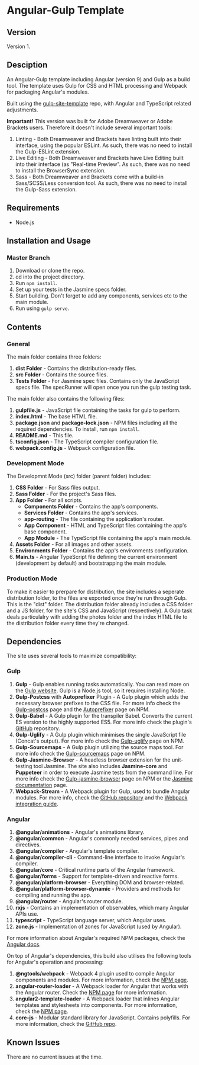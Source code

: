 # Angular-Gulp Template

## Version

Version 1.

## Desciption

An Angular-Gulp template including Angular (version 9) and Gulp as a build tool. The template uses Gulp for CSS and HTML processing and Webpack for packaging Angular's modules.

Built using the [gulp-site-template](https://github.com/shirblc/gulp-site-template) repo, with Angular and TypeScript related adjustments.

**Important!** This version was built for Adobe Dreamweaver or Adobe Brackets users. Therefore it doesn't include several important tools:

1. Linting - Both Dreamweaver and Brackets have linting built into their interface, using the popular ESLint. As such, there was no need to install the Gulp-ESLint extension.
2. Live Editing - Both Dreamweaver and Brackets have Live Editing built into their interface (as "Real-time Preview". As such, there was no need to install the BrowserSync extension.
3. Sass - Both Dreamweaver and Brackets come with a build-in Sass/SCSS/Less conversion tool. As such, there was no need to install the Gulp-Sass extension.

## Requirements

- Node.js

## Installation and Usage

### Master Branch

1. Download or clone the repo.
2. cd into the project directory.
3. Run ```npm install```.
4. Set up your tests in the Jasmine specs folder.
5. Start building. Don't forget to add any components, services etc to the main module.
6. Run using ```gulp serve```.

## Contents

### General

The main folder contains three folders:

1. **dist Folder** - Contains the distribution-ready files.
2. **src Folder** - Contains the source files.
3. **Tests Folder** - For Jasmine spec files. Contains only the JavaScript specs file. The specRunner will open once you run the gulp testing task.

The main folder also contains the following files:

1. **gulpfile.js** - JavaScript file containing the tasks for gulp to perform.
2. **index.html** - The base HTML file.
3. **package.json** and **package-lock.json** - NPM files including all the required dependencies. To install, run ```npm install```.
4. **README.md** - This file.
5. **tsconfig.json** - The TypeScript compiler configuration file.
6. **webpack.config.js** - Webpack configuration file.

### Development Mode

The Developmnt Mode (src) folder (parent folder) includes:

1. **CSS Folder** - For Sass files output.
2. **Sass Folder** - For the project's Sass files.
3. **App Folder** - For all scripts.
	- **Components Folder** - Contains the app's components.
	- **Services Folder** - Contains the app's services.
	- **app-routing** - The file containing the application's router.
	- **App Component** - HTML and TypeScript files containing the app's base component.
	- **App Module** - The TypeScript file containing the app's main module.
4. **Assets Folder** - For all images and other assets.
5. **Environments Folder** - Contains the app's environments configuration.
6. **Main.ts** - Angular TypeScript file defining the current environment (development by default) and bootstrapping the main module.

### Production Mode

To make it easier to prerpare for distribution, the site includes a seperate distribution folder, to the files are exported once they're run through Gulp. This is the "dist" folder.
The distribution folder already includes a CSS folder and a JS folder, for the site's CSS and JavaScript (respectively). A Gulp task deals particulalry with adding the photos folder and the index HTML file to the distribution folder every time they're changed.

## Dependencies

The site uses several tools to maximize compatibility:

### Gulp

1. **Gulp** - Gulp enables running tasks automatically. You can read more on the [Gulp website](https://gulpjs.com). Gulp is a Node.js tool, so it requires installing Node.
2. **Gulp-Postcss** with **Autoprefixer** Plugin - A Gulp plugin which adds the necessary browser prefixes to the CSS file. For more info check the [Gulp-postcss](https://www.npmjs.com/package/gulp-postcss) page and the [Autoprefixer](https://www.npmjs.com/package/autoprefixer) page on NPM.
3. **Gulp-Babel** - A Gulp plugin for the transpiler Babel. Converts the current ES version to the highly supported ES5. For more info check the plugin's [GitHub](https://github.com/babel/gulp-babel) repository.
4. **Gulp-Uglify** - A Gulp plugin which minimises the single JavaScript file (Concat's output). For more info check the [Gulp-uglify](https://www.npmjs.com/package/gulp-uglify) page on NPM.
5. **Gulp-Sourcemaps** - A Gulp plugin utilizing the source maps tool. For more info check the [Gulp-sourcemaps](https://www.npmjs.com/package/gulp-sourcemaps) page on NPM.
6. **Gulp-Jasmine-Browser** - A headless browser extension for the unit-testing tool Jasmine. The site also includes **Jasmine-core** and **Puppeteer** in order to execute Jasmine tests from the command line. For more info check the [Gulp-jasmine-browser](https://www.npmjs.com/package/gulp-jasmine-browser) page on NPM or the [Jasmine documentation](https://jasmine.github.io/) page.
7. **Webpack-Stream** - A Webpack plugin for Gulp, used to bundle Angular modules. For more info, check the [GitHub repository](https://github.com/shama/webpack-stream) and the [Webpack integration guide](https://webpack.js.org/guides/integrations/#gulp).

### Angular

1. **@angular/animations** - Angular's animations library.
2. **@angular/common** - Angular's commonly needed services, pipes and directives.
3. **@angular/compiler** - Angular's template compiler.
4. **@angular/compiler-cli** - Command-line interface to invoke Angular's compiler.
5. **@angular/core** - Critical runtime parts of the Angular framework.
6. **@angular/forms** - Support for template-driven and reactive forms.
7. **@angular/platform-browser** - Everything DOM and browser-related.
8. **@angular/platform-browser-dynamic** - Providers and methods for compiling and running the app.
9. **@angular/router** - Angular's router module.
10. **rxjs** - Contains an implementation of observables, which many Angular APIs use.
11. **typescript** - TypeScript language server, which Angular uses.
12. **zone.js** - Implementation of zones for JavaScript (used by Angular).

For more information about Angular's required NPM packages, check the [Angular docs](https://angular.io/guide/npm-packages).

On top of Angular's dependencies, this build also utilises the following tools for Angular's operation and processing:

1. **@ngtools/webpack** - Webpack 4 plugin used to compile Angular components and modules. For more information, check the [NPM page](https://www.npmjs.com/package/@ngtools/webpack).
2. **angular-router-loader** - A Webpack loader for Angular that works with the Angular router. Check the [NPM page](https://www.npmjs.com/package/angular-router-loader) for more information.
3. **angular2-template-loader** - A Webpack loader that inlines Angular templates and stylesheets into components. For more information, check the [NPM page](https://www.npmjs.com/package/angular2-template-loader).
4. **core-js** - Modular standard library for JavaScript. Contains polyfills. For more information, check the [GitHub repo](https://github.com/zloirock/core-js).

## Known Issues

There are no current issues at the time.
